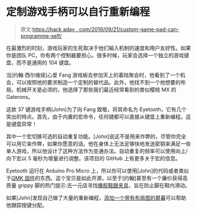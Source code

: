 # 定制游戏手柄可以自行重新编程

> 原文:[https://hack aday . com/2019/09/21/custom-game-pad-can-programme-self/](https://hackaday.com/2019/09/21/custom-game-pad-can-reprogram-itself/)

在最激烈的时刻，游戏玩家的生死取决于他们输入机制的速度和用户友好性。如果你是团队 PC，你有两个控制器要担心。很多时候，玩家会选择一个独立的游戏键盘，而不是通用的 104 键盘。

当[约翰·西尔维娅]心爱 Fang 游戏板去参加天上的着陆聚会时，他看到了一个机会，可以按照他的要求制造一个定制的替代品。此外，他找不到一个他想要的布局。机械开关是必须的，他选择了那些我们最近经常看到的类似樱桃 MX 的 Gaterons。

这款 37 键游戏手柄(John)为了向 Fang 致敬，将其命名为 Eyetooth，它有几个突出的特点。首先，由于内置的宏命令，任何键都可以直接从键盘上重新编程。这是键盘异常！

其中一个宏切换可选的自动重复功能。[John]说这不是用来作弊的，尽管你完全可以用它来作弊，如果你愿意的话。他在身体上无法足够快地发送密钥来满足一些单人游戏，所以他设计了这种方法作为变通办法。自动重复的频率可以使用向上/向下宏以 5 毫秒为增量进行调整。该项目的 GitHub 上有更多关于宏的信息。

Eyetooth 运行在 Arduino Pro Micro 上，所以你可以使用[John]的代码或者类似于[QMK 固件](https://docs.qmk.fm/#/)的东西。这个宝贝是如此开源，以至于[约翰]甚至有一个廉价获得高质量 grippy 脚的热门提示:去一元店寻找[橡胶鞋跟夹具](https://www.dollartree.com/assured-soft-rubber-heel-grippers-2ct-packs/228531)，旨在防止脚在鞋内滑动。

如果[John]发现自己做了大量的重新编程，[添加一个带有布局图的屏幕](https://hackaday.com/2018/05/26/a-custom-keypad-with-vision/)可以帮助他跟踪按键分配。